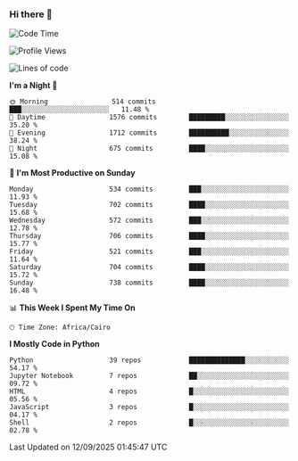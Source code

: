 ### Hi there 👋

<!--
**AMR-KELEG/AMR-KELEG** is a ✨ _special_ ✨ repository because its `README.md` (this file) appears on your GitHub profile.

Here are some ideas to get you started:

- 🔭 I’m currently working on ...
- 🌱 I’m currently learning ...
- 👯 I’m looking to collaborate on ...
- 🤔 I’m looking for help with ...
- 💬 Ask me about ...
- 📫 How to reach me: ...
- 😄 Pronouns: ...
- ⚡ Fun fact: ...
-->

<!--START_SECTION:waka-->
![Code Time](http://img.shields.io/badge/Code%20Time-0%20secs-blue)

![Profile Views](http://img.shields.io/badge/Profile%20Views-0-blue)

![Lines of code](https://img.shields.io/badge/From%20Hello%20World%20I%27ve%20Written-25.7%20million%20lines%20of%20code-blue)

**I'm a Night 🦉** 

```text
🌞 Morning                514 commits         ███░░░░░░░░░░░░░░░░░░░░░░   11.48 % 
🌆 Daytime                1576 commits        █████████░░░░░░░░░░░░░░░░   35.20 % 
🌃 Evening                1712 commits        ██████████░░░░░░░░░░░░░░░   38.24 % 
🌙 Night                  675 commits         ████░░░░░░░░░░░░░░░░░░░░░   15.08 % 
```
📅 **I'm Most Productive on Sunday** 

```text
Monday                   534 commits         ███░░░░░░░░░░░░░░░░░░░░░░   11.93 % 
Tuesday                  702 commits         ████░░░░░░░░░░░░░░░░░░░░░   15.68 % 
Wednesday                572 commits         ███░░░░░░░░░░░░░░░░░░░░░░   12.78 % 
Thursday                 706 commits         ████░░░░░░░░░░░░░░░░░░░░░   15.77 % 
Friday                   521 commits         ███░░░░░░░░░░░░░░░░░░░░░░   11.64 % 
Saturday                 704 commits         ████░░░░░░░░░░░░░░░░░░░░░   15.72 % 
Sunday                   738 commits         ████░░░░░░░░░░░░░░░░░░░░░   16.48 % 
```


📊 **This Week I Spent My Time On** 

```text
🕑︎ Time Zone: Africa/Cairo
```

**I Mostly Code in Python** 

```text
Python                   39 repos            ██████████████░░░░░░░░░░░   54.17 % 
Jupyter Notebook         7 repos             ██░░░░░░░░░░░░░░░░░░░░░░░   09.72 % 
HTML                     4 repos             █░░░░░░░░░░░░░░░░░░░░░░░░   05.56 % 
JavaScript               3 repos             █░░░░░░░░░░░░░░░░░░░░░░░░   04.17 % 
Shell                    2 repos             █░░░░░░░░░░░░░░░░░░░░░░░░   02.78 % 
```




 Last Updated on 12/09/2025 01:45:47 UTC
<!--END_SECTION:waka-->
